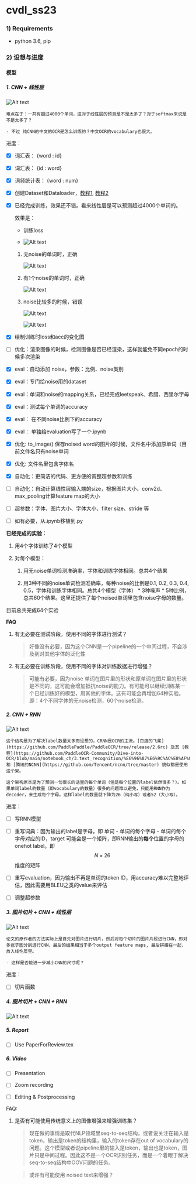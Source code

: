 # cvdl_ss23
### 1) Requirements
 * python 3.6, pip

### 2) 设想与进度

#### 模型

##### 1. CNN + 线性层

![Alt text](doc/CNN_structure.png)

    难点在于：一共有超过4000个单词，这对于线性层的预测是不是太多了？对于softmax来说是不是太多了？

    - 不过 纯CNN的中文的OCR是怎么训练的？中文OCR的vocabulary也很大。

进度：

- [x] 词汇表： \{word : id\}

- [x] 词汇表： \{id : word\}

- [x] 词频统计表： \{word : num\}

- [x] 创建Dataset和Dataloader，[教程1](https://pytorch.org/tutorials/beginner/data_loading_tutorial.html), [教程2](https://pytorch.org/tutorials/beginner/basics/data_tutorial.html)

- [x] 已经完成训练，效果还不错。看来线性层是可以预测超过4000个单词的。

    效果是：

    - 训练loss

    - ![Alt text](doc/example_CNN_1_train_loss.png)

    1. 无noise的单词时，正确

        ![Alt text](doc/example_CNN_1_1.png)


    2. 有1个noise的单词时，正确

        ![Alt text](doc/example_CNN_1_2.png)

    3. noise比较多的时候，错误

        ![Alt text](doc/example_CNN_1_3.png)
        
        ![Alt text](doc/example_CNN_1_4.png)

- [x] 绘制训练时loss和acc的变化图

- [ ] 优化：渲染图像的时候，检测图像是否已经渲染，这样就能免不同epoch的时候多次渲染

- [x] eval：自动添加 noise，参数：比例、noise类别

- [x] eval：专门给noise用的dataset

- [x] eval：单词和noise的mapping关系，已经完成leetspeak、希腊、西里尔字母

- [x] eval：测试每个单词的accuracy

- [x] eval： 在不同noise比例下的accuracy

- [x] eval： 单独给evaluation写了一个.ipynb

- [x] 优化: to_image() 保存noised word的图片的时候，文件名中添加原单词（目前文件名只有noise单词

- [x] 优化: 文件名里包含字体名

- [x] 自动化：更简洁的代码、更方便的调整超参数和训练

- [ ] 自动化：自动计算线性层输入端的size，根据图片大小、conv2d、max_pooling计算feature map的大小

- [ ] 超参数：字体、图片大小、字体大小、filter size、stride 等

- [ ] 如有必要，从.ipynb移植到.py

**已经完成的实验：**

1. 用4个字体训练了4个模型

2. 对每个模型：

    1. 用无noise单词检测准确率，字体和训练字体相同。总共4个结果

    2. 用3种不同的noise单词检测准确率，每种noise的比例是0.1, 0.2, 0.3, 0.4, 0.5，字体和训练字体相同。总共4个模型（字体） * 3种噪声 * 5种比例，总共60个结果。这里还提供了每个noised单词里包含noise字母的数量。

目前总共完成64个实验

**FAQ**

1. 有无必要在测试阶段，使用不同的字体进行测试？

    > 好像没有必要，因为这个CNN是一个pipeline的一个中间过程，不会涉及到对其他字体的泛化性

2. 有无必要在训练阶段，使用不同的字体对训练数据进行增强？

    > 可能有必要，因为noise 单词在图片里的形状和原单词在图片里的形状是不同的，这可能会增加抵抗noise的能力。有可能可以继续训练某一个已经训练好的模型，用其他的字体。这有可能会再增加64种实验。即：4个不同字体的无noise检测，60个noise检测。


##### 2. CNN + RNN

![Alt text](doc/CRNN_structure.png)

    这个结构是为了解决label数量太多而设想的，CRNN是OCR的主流。[百度的飞桨](https://github.com/PaddlePaddle/PaddleOCR/tree/release/2.6rc) 及其 [教程](https://github.com/PaddleOCR-Community/Dive-into-OCR/blob/main/notebook_ch/3.text_recognition/%E6%96%87%E6%9C%AC%E8%AF%86%E5%88%AB%E7%90%86%E8%AE%BA%E9%83%A8%E5%88%86.ipynb)  和 [腾讯的NCNN](https://github.com/Tencent/ncnn/tree/master) 貌似都是使用这个架。

    这个架构原本是为了预测一句很长的话里的每个单词（但是每个位置的label依然很多？）。如果单词label的数量（即vocabulary的数量）很多的问题难以避免，只能用RNN作为decoder，来生成每个字母。这样label的数量就下降为26（纯小写）或者52（大小写）。

进度：

- [ ] 写RNN模型

- [ ] 重写词典：因为输出的label是字母，即 单词 - 单词的每个字母 - 单词的每个字母对应的ID，target 可能会是一个矩阵，即RNN输出的**每个**位置的字母的onehot label。即 $$N \times 26$$ 维度的矩阵

- [ ] 重写evaluation，因为输出不再是单词的token ID，用accuracy难以完整地评估，因此需要用BLEU之类的value来评估

- [ ] 调整超参数



##### 3. 图片切片 + CNN + 线性层

![Alt text](doc/CNN_slice_structure.png)

    论文的原作者的方法实际上是首先对图片进行切片，然后对每个切片的图片片段进行CNN，即对多张子图分别进行CNN，最后的结果相当于多个output feature maps, 最后拼接在一起，放入线性层里。

    - 这样是否能进一步减小CNN的尺寸呢？

进度：

   - [ ] 切片函数


##### 4. 图片切片 + CNN + RNN

![Alt text](doc/CRNN_slice_structure.png)

##### 5. Report
   - [ ] Use PaperForReview.tex

##### 6. Video
   - [ ] Presentation
   - [ ] Zoom recording
   - [ ] Editing & Postprocessing


FAQ:

1. 是否有可能使用传统意义上的图像增强来增强训练集？

    > 现在做的事情是取代NLP领域里seq-to-seq结构，或者说关注在输入是token，输出是token的结构里，输入的token存在out of vocabulary的问题。这个模型或者说pipeline里的输入是token，输出也是token，图片只是中间过程。因此这不是一个OCR识别任务，而是一个着眼于解决seq-to-seq结构中OOV问题的任务。
    
    > 或许有可能使用 noised text来增强？